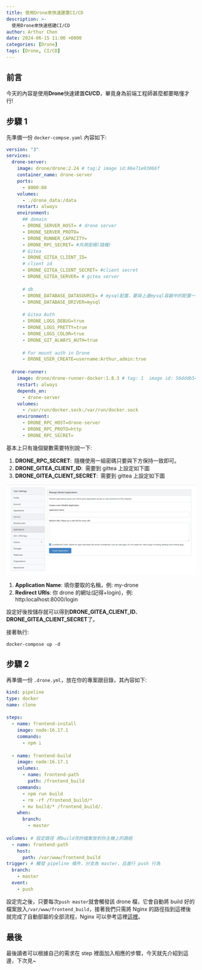 ```yaml
---
title: 使用Drone來快速建置CI/CD
description: >-
  使用Drone來快速搭建CI/CD
author: Arthur Chen
date: 2024-06-15 11:00 +0800
categories: [Drone]
tags: [Drone, CI/CD]
---
```


## 前言

今天的內容是使用**Drone**快速建置**CI/CD**，畢竟身為前端工程師甚麼都要略懂才行!

## 步驟 1

先準備一份 `docker-compse.yaml` 內容如下:

```yaml
version: "3"
services:
  drone-server:
    image: drone/drone:2.24 # tag:2 image id:86e71e93066f
    container_name: drone-server
    ports:
      - 8000:80
    volumes:
      - ./drone_data:/data
    restart: always
    environment:
      ## domain
      - DRONE_SERVER_HOST= # drone server
      - DRONE_SERVER_PROTO=
      - DRONE_RUNNER_CAPACITY=
      - DRONE_RPC_SECRET= #共用密碼(隨機)
      # Gitea
      - DRONE_GITEA_CLIENT_ID=
      # client id
      - DRONE_GITEA_CLIENT_SECRET= #client secret
      - DRONE_GITEA_SERVER= # gitea server

      # db
      - DRONE_DATABASE_DATASOURCE= # mysql配置，要與上邊mysql容器中的配置一致
      - DRONE_DATABASE_DRIVER=mysql

      # Gitea Auth
      - DRONE_LOGS_DEBUG=true
      - DRONE_LOGS_PRETTY=true
      - DRONE_LOGS_COLOR=true
      - DRONE_GIT_ALWAYS_AUTH=true

      # For mount auth in Drone
      - DRONE_USER_CREATE=username:Arthur,admin:true

  drone-runner:
    image: drone/drone-runner-docker:1.8.3 # tag: 1  image id: 56dddb548a45
    restart: always
    depends_on:
      - drone-server
    volumes:
      - /var/run/docker.sock:/var/run/docker.sock
    environment:
      - DRONE_RPC_HOST=drone-server
      - DRONE_RPC_PROTO=http
      - DRONE_RPC_SECRET=
```

基本上只有幾個變數需要特別說一下:

1. **DRONE_RPC_SECRET**:&ensp;隨機使用一組密碼只要與下方保持一致即可。
2. **DRONE_GITEA_CLIENT_ID**:&ensp;需要到 gittea 上設定如下圖
3. **DRONE_GITEA_CLIENT_SECRET**:&ensp;需要到 gittea 上設定如下圖

![Alt](assets/img/post-img/drone-1.png)

1. **Application Name**: 填你要取的名稱，例: my-drone
2. **Redirect URIs**: 你 drone 的網址(記得+login)，例: http:localhost:8000/login

設定好後按儲存就可以得到**DRONE_GITEA_CLIENT_ID**、**DRONE_GITEA_CLIENT_SECRET**了。

接著執行:

```console
docker-compose up -d
```

## 步驟 2

再準備一份 `.drone.yml`，放在你的專案跟目錄，其內容如下:

```yml
kind: pipeline
type: docker
name: clone

steps:
  - name: frontend-install
    image: node:16.17.1
    commands:
      - npm i

  - name: frontend-build
    image: node:16.17.1
    volumes:
      - name: frontend-path
        path: /frontend_build
    commands:
      - npm run build
      - rm -rf /frontend_build/*
      - mv build/* /frontend_build/.
    when:
      branch:
        - master

volumes: # 設定路徑 將build完的檔案放到你主機上的路經
  - name: frontend-path
    host:
      path: /var/www/frontend_build
trigger: # 觸發 pipeline 條件，分支為 master，且進行 push 行為
  branch:
    - master
  event:
    - push
```

設定完之後，只要每次`push master`就會觸發該 drone 檔，它會自動將 build 好的檔案放入`/var/www/frontend_build`，接著我們只需將 Nginx 的路徑指到這裡後就完成了自動部屬的全部流程，Nginx 可以參考這裡[這裡](/posts/nginx)。

## 最後

最後讀者可以根據自己的需求在 step 裡面加入相應的步驟，今天就先介紹到這邊，下次見~
